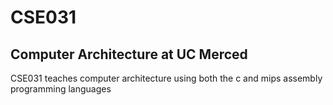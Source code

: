 # CSE031

## Computer Architecture at UC Merced

CSE031 teaches computer architecture using both the c and mips assembly programming languages
